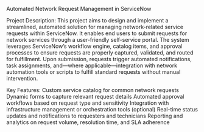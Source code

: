 Automated Network Request Management in ServiceNow

Project Description:
This project aims to design and implement a streamlined, automated solution for managing network-related service requests within ServiceNow. It enables end users to submit requests for network services through a user-friendly self-service portal.
The system leverages ServiceNow’s workflow engine, catalog items, and approval processes to ensure requests are properly captured, validated, and routed for fulfillment. Upon submission, requests trigger automated notifications, task assignments, and—where applicable—integration with network automation tools or scripts to fulfill standard requests without manual intervention.

Key Features:
Custom service catalog for common network requests
Dynamic forms to capture relevant request details
Automated approval workflows based on request type and sensitivity
Integration with infrastructure management or orchestration tools (optional)
Real-time status updates and notifications to requesters and technicians
Reporting and analytics on request volume, resolution time, and SLA adherence
